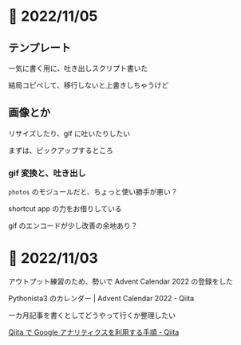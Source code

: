 # 📝 2022/11/05

## テンプレート

一気に書く用に、吐き出しスクリプト書いた

結局コピペして、移行しないと上書きしちゃうけど

## 画像とか

リサイズしたり、gif に吐いたりしたい

まずは、ピックアップするところ

### gif 変換と、吐き出し

`photos` のモジュールだと、ちょっと使い勝手が悪い？

shortcut app の力をお借りしている

gif のエンコードが少し改善の余地あり？

# 📝 2022/11/03

アウトプット練習のため、勢いで Advent Calendar 2022 の登録をした

Pythonista3 のカレンダー | Advent Calendar 2022 - Qiita

一カ月記事を書くとしてどうやって行くか整理したい

[Qiita で Google アナリティクスを利用する手順 - Qiita](https://qiita.com/Qiita/items/c7f704e3786df3aa7a11)
